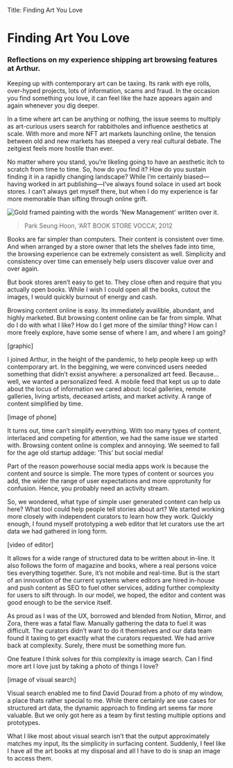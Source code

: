 Title: Finding Art You Love

# Finding Art You Love

### Reflections on my experience shipping art browsing features at Arthur.

Keeping up with contemporary art can be taxing. Its rank with eye rolls, over-hyped projects, lots of information, scams and fraud. In the occasion you find something you love, it can feel like the haze appears again and again whenever you dig deeper.

In a time where art can be anything or nothing, the issue seems to multiply as art-curious users search for rabbitholes and influence aesthetics at scale. With more and more NFT art markets launching online, the tension between old and new markets has steeped a very real cultural debate. The zeitgiest feels more hostile than ever.

No matter where you stand, you’re likeling going to have an aesthetic itch to scratch from time to time. So, how do you find it? How do you sustain finding it in a rapidly changing landscape? While I’m certainly biased––having worked in art publishing––I’ve always found solace in used art book stores. I can’t always get myself there, but when I do my experience is far more memorable than sifting through online grift.

![Gold framed painting with the words 'New Management' written over it.](/images/manage.png "Simon Deny, ‘New Management’ (installation detail view), 2014")

> Park Seung Hoon, ‘ART BOOK STORE VOCCA’, 2012

Books are far simpler than computers. Their content is consistent over time. And when arranged by a store owner that lets the shelves fade into time, the browsing experience can be extremely consistent as well. Simplicity and consistency over time can emensely help users discover value over and over again.

But book stores aren’t easy to get to. They close often and require that you actually open books. While I wish I could open all the books, cutout the images, I would quickly burnout of energy and cash.

Browsing content online is easy. Its immediately availible, abundant, and highly marketed. But browsing content online can be far from simple. What do I do with what I like? How do I get more of the similar thing? How can I more freely explore, have some sense of where I am, and where I am going?

[graphic]

I joined Arthur, in the height of the pandemic, to help people keep up with contemporary art. In the beggining, we were convinced users needed something that didn’t exsist anywhere: a personalized art feed. Because... well, we wanted a personalized feed. A mobile feed that kept us up to date about the locus of information we cared about: local galleries, remote galleries, living artists, deceased artists, and market activity. A range of content simplified by time.

[image of phone]

It turns out, time can’t simplify everything. With too many types of content, interlaced and competing for attention, we had the same issue we started with. Browsing content online is complex and annoying. We seemed to fall for the age old startup addage: ‘This’ but social media!

Part of the reason powerhouse social media apps work is because the content and source is simple. The more types of content or sources you add, the wider the range of user expectations and more opprotunity for confusion. Hence, you probably need an activity stream.

So, we wondered, what type of simple user generated content can help us here? What tool could help people tell stories about art? We started working more closely with independent curators to learn how they work. Quickly enough, I found myself prototyping a web editor that let curators use the art data we had gathered in long form.

[video of editor]

It allows for a wide range of structured data to be written about in-line. It also follows the form of magazine and books, where a real persons voice ties everything together. Sure, it’s not mobile and real-time. But is the start of an innovation of the current systems where editors are hired in-house and push content as SEO to fuel other services, adding further complexity for users to sift through. In our model, we hoped, the editor and content was good enough to be the service itself.

As proud as I was of the UX, borrowed and blended from Notion, Mirror, and Zora, there was a fatal flaw. Manually gathering the data to fuel it was difficult. The curators didn’t want to do it themselves and our data team found it taxing to get exactly what the curators requested. We had arrive back at complexity. Surely, there must be something more fun.

One feature I think solves for this complexity is image search. Can I find more art I love just by taking a photo of things I love?

[image of visual search]

Visual search enabled me to find David Dourad from a photo of my window, a place thats rather special to me. While there certainly are use cases for structured art data, the dynamic approach to finding art seems far more valuable. But we only got here as a team by first testing multiple options and prototypes.

What I like most about visual search isn’t that the output approximately matches my input, its the simplicity in surfacing content. Suddenly, I feel like I have all the art books at my disposal and all I have to do is snap an image to access them.
